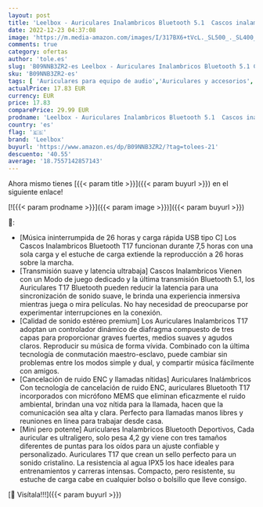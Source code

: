 ```yaml
---
layout: post
title: 'Leelbox - Auriculares Inalambricos Bluetooth 5.1  Cascos inalambricos con Micrófonos Auriculares con Sonido Premium inmersivo  26 Horas de batería  Baja latencia HiFi Estéreo para Xiaomi  iPhone  Huawei'
date: 2022-12-23 04:37:08
image: 'https://m.media-amazon.com/images/I/317BX6+tVcL._SL500_._SL400_.jpg'
comments: true
category: ofertas
author: 'tole.es'
slug: 'B09NNB3ZR2-es Leelbox - Auriculares Inalambricos Bluetooth 5.1 Cascos...'
sku: 'B09NNB3ZR2-es'
tags: [ 'Auriculares para equipo de audio','Auriculares y accesorios','Electrónica','iphone','leelbox','🇪🇸', ]
actualPrice: 17.83 EUR
currency: EUR
price: 17.83
comparePrice: 29.99 EUR
prodname: 'Leelbox - Auriculares Inalambricos Bluetooth 5.1  Cascos inalambricos con Micrófonos Auriculares con Sonido Premium inmersivo  26 Horas de batería  Baja latencia HiFi Estéreo para Xiaomi  iPhone  Huawei'
country: 'es'
flag: '🇪🇸'
brand: 'Leelbox'
buyurl: 'https://www.amazon.es/dp/B09NNB3ZR2/?tag=tolees-21'
descuento: '40.55'
average: '18.7557142857143'
---
```


Ahora mismo tienes [{{< param title >}}]({{< param buyurl >}}) en el siguiente enlace!

[![{{< param prodname >}}]({{< param image >}})]({{< param buyurl >}})

🔎:

- [Música ininterrumpida de 26 horas y carga rápida USB tipo C] Los Cascos Inalambricos Bluetooth T17 funcionan durante 7,5 horas con una sola carga y el estuche de carga extiende la reproducción a 26 horas sobre la marcha.
- [Transmisión suave y latencia ultrabaja] Cascos Inalambricos Vienen con un Modo de juego dedicado y la última transmisión Bluetooth 5.1, los Auriculares T17 Bluetooth pueden reducir la latencia para una sincronización de sonido suave, le brinda una experiencia inmersiva mientras juega o mira películas. No hay necesidad de preocuparse por experimentar interrupciones en la conexión.
- [Calidad de sonido estéreo premium] Los Auriculares Inalambricos T17 adoptan un controlador dinámico de diafragma compuesto de tres capas para proporcionar graves fuertes, medios suaves y agudos claros. Reproducir su música de forma vívida. Combinado con la última tecnología de conmutación maestro-esclavo, puede cambiar sin problemas entre los modos simple y dual, y compartir música fácilmente con amigos.
- [Cancelación de ruido ENC y llamadas nítidas] Auriculares Inalámbricos Con tecnología de cancelación de ruido ENC, auriculares Bluetooth T17 incorporados con micrófono MEMS que eliminan eficazmente el ruido ambiental, brindan una voz nítida para la llamada, hacen que la comunicación sea alta y clara. Perfecto para llamadas manos libres y reuniones en línea para trabajar desde casa.
- [Mini pero potente] Auriculares Inalambricos Bluetooth Deportivos, Cada auricular es ultraligero, solo pesa 4,2 gy viene con tres tamaños diferentes de puntas para los oídos para un ajuste confiable y personalizado. Auriculares T17 que crean un sello perfecto para un sonido cristalino. La resistencia al agua IPX5 los hace ideales para entrenamientos y carreras intensas. Compacto, pero resistente, su estuche de carga cabe en cualquier bolso o bolsillo que lleve consigo.

[🛒 Visítala!!!]({{< param buyurl >}})
